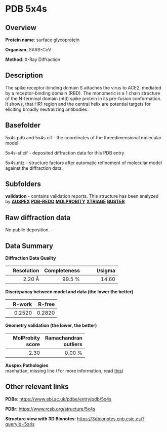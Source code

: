 # PDB 5x4s

## Overview

**Protein name**: surface glycoprotein

**Organism**: SARS-CoV

**Method**: X-Ray Diffraction

## Description

The spike receptor-binding domain S attaches the virus to ACE2, mediated by a receptor-binding domain (RBD). The monomeric is a 1 chain structure of the N-terminal domain (ntd) spike protein in its pre-fusion conformation. It shows, that HR1 region and the central helix are potential targets for eliciting broadly neutralizing antibodies.

## Basefolder

5x4s.pdb and 5x4s.cif - the coordinates of the threedimensional molecular model

5x4s-sf.cif - deposited diffraction data for this PDB entry

5x4s.mtz - structure factors after automatic refinement of molecular model against the diffraction data.

## Subfolders





**validation** - contains validation reports. This structure has been analyzed by [**AUSPEX**](https://github.com/thorn-lab/coronavirus_structural_task_force/tree/master/pdb/surface_glycoprotein/SARS-CoV/5x4s/validation/auspex) [**PDB-REDO**](https://github.com/thorn-lab/coronavirus_structural_task_force/tree/master/pdb/surface_glycoprotein/SARS-CoV/5x4s/validation/pdb-redo) [**MOLPROBITY**](https://github.com/thorn-lab/coronavirus_structural_task_force/tree/master/pdb/surface_glycoprotein/SARS-CoV/5x4s/validation/molprobity) [**XTRIAGE**](https://github.com/thorn-lab/coronavirus_structural_task_force/blob/master/pdb/surface_glycoprotein/SARS-CoV/5x4s/validation/Xtriage_output.log) [**BUSTER**](https://www.globalphasing.com/buster/wiki/index.cgi?Covid19Pdb5X4S) 



## Raw diffraction data

No public deposition. --<br> 

## Data Summary
**Diffraction Data Quality**

|   | Resolution | Completeness| I/sigma |
|---|-------------:|----------------:|--------------:|
|   |2.20 Å|99.5  %|<img width=50/>14.60|

**Discrepancy between model and data (the lower the better)**

|   | **R-work**| **R-free**   
|---|-------------:|----------------:|           
||  0.2520|  0.2820|

**Geometry validation (the lower, the better)**

|   |**MolProbity<br>score**| **Ramachandran<br>outliers** 
|---|-------------:|----------------:|
||  2.30|  0.00 %|

**Auspex Pathologies**<br> manhattan, missing line (For more information, read [this](https://github.com/thorn-lab/coronavirus_structural_task_force/blob/master/pdb/surface_glycoprotein/SARS-CoV/5x4s/validation/auspex/5x4s_auspex_comments.txt))

 



## Other relevant links 
**PDBe**:  https://www.ebi.ac.uk/pdbe/entry/pdb/5x4s
 
**PDBr**: https://www.rcsb.org/structure/5x4s 

**Structure view with 3D Bionotes**: https://3dbionotes.cnb.csic.es/?queryId=5x4s

